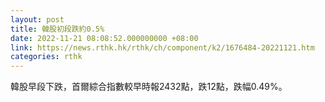 ```yaml
---
layout: post
title: 韓股初段跌約0.5%
date: 2022-11-21 08:08:52.000000000 +08:00
link: https://news.rthk.hk/rthk/ch/component/k2/1676484-20221121.htm
categories: rthk
---
```


韓股早段下跌，首爾綜合指數較早時報2432點，跌12點，跌幅0.49%。
